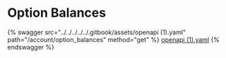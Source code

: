 # Option Balances

{% swagger src="../../../../../.gitbook/assets/openapi (1).yaml" path="/account/option_balances" method="get" %}
[openapi (1).yaml](<../../../../../.gitbook/assets/openapi (1).yaml>)
{% endswagger %}
